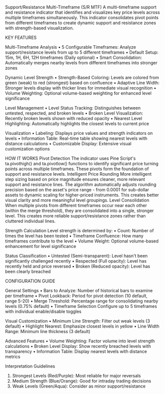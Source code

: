 Support/Resistance Multi-Timeframe (S/R MTF)
A multi-timeframe support and resistance indicator that identifies and visualizes key price levels across multiple timeframes simultaneously. This indicator consolidates pivot points from different timeframes to create dynamic support and resistance zones with strength-based visualization.

KEY FEATURES

Multi-Timeframe Analysis 
• 5 Configurable Timeframes: Analyze support/resistance levels from up to 5 different timeframes 
• Default Setup: 15m, 1H, 6H, 12H timeframes (Daily optional) • Smart Consolidation: Automatically merges nearby levels from different timeframes into stronger zones

Dynamic Level Strength 
• Strength-Based Coloring: Levels are colored from green (weak) to red (strongest) based on confluence 
• Adaptive Line Width: Stronger levels display with thicker lines for immediate visual recognition
 • Volume Weighting: Optional volume-based weighting for enhanced level significance
 
Level Management 
• Level Status Tracking: Distinguishes between untested, respected, and broken levels 
• Broken Level Visualization: Recently broken levels shown with reduced opacity 
• Nearest Level Highlighting: Automatically highlights the closest levels to current price

Visualization 
• Labeling: Displays price values and strength indicators on levels 
• Information Table: Real-time table showing nearest levels with distance calculations 
• Customizable Display: Extensive visual customization options

HOW IT WORKS
Pivot Detection The indicator uses Pine Script's ta.pivothigh() and ta.pivotlow() functions to identify significant price turning points across multiple timeframes. These pivots form the foundation of support and resistance levels.
Intelligent Price Rounding More intelligent step sizing based on price magnitude ensures cleaner, more relevant support and resistance lines. The algorithm automatically adjusts rounding precision based on the asset's price range - from 0.0001 for sub-dollar assets to dynamic scaling for higher-priced instruments. This creates better visual clarity and more meaningful level groupings.
Level Consolidation When multiple pivots from different timeframes occur near each other (within the merge threshold), they are consolidated into a single, stronger level. This creates more reliable support/resistance zones rather than cluttered individual lines.

Strength Calculation Level strength is determined by: 
• Count: Number of times the level has been tested 
• Timeframe Confluence: How many timeframes contribute to the level 
• Volume Weight: Optional volume-based enhancement for level significance

Status Classification 
• Untested (Semi-transparent): Level hasn't been significantly challenged recently 
• Respected (Full opacity): Level has recently held and price reversed 
• Broken (Reduced opacity): Level has been clearly breached

CONFIGURATION GUIDE

General Settings 
•	Bars to Analyze: Number of historical bars to examine per timeframe 
•	Pivot Lookback: Period for pivot detection (10 default, range 5-20) 
•	Merge Threshold: Percentage range for consolidating nearby levels (0.75% default)
•	Timeframe Selection Configure up to 5 timeframes with individual enable/disable toggles

Visual Customization 
• Minimum Line Strength: Filter out weak levels (3 default)
• Highlight Nearest: Emphasize closest levels in yellow 
• Line Width Range: Minimum line thickness (3 default)

Advanced Features 
• Volume Weighting: Factor volume into level strength calculations 
• Broken Level Display: Show recently breached levels with transparency 
• Information Table: Display nearest levels with distance metrics

Interpretation Guidelines
1.	Strongest Levels (Red/Purple): Most reliable for major reversals
2.	Medium Strength (Blue/Orange): Good for intraday trading decisions
3.	Weak Levels (Green/Aqua): Consider as minor support/resistance

